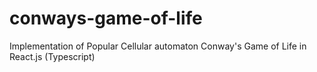 # conways-game-of-life
Implementation of Popular Cellular automaton Conway's Game of Life in React.js (Typescript)
